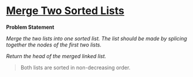 # [Merge Two Sorted Lists](https://leetcode.com/problems/merge-two-sorted-lists/description/)

**Problem Statement**

_Merge the two lists into one sorted list. The list should be made by splicing together the nodes of the first two lists._

_Return the head of the merged linked list._

> Both lists are sorted in non-decreasing order.
